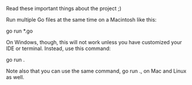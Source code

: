Read these important things about the project ;)

Run multiple Go files at the same time on a Macintosh like this:

go run *.go

On Windows, though, this will not work unless you have customized your IDE or terminal. Instead, use this command:

go run .

Note also that you can use the same command, go run ., on Mac and Linux as well.